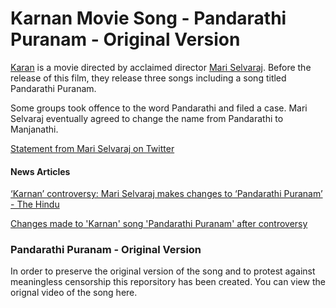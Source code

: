 # Karnan Movie Song - Pandarathi Puranam - Original Version

[Karan](https://en.wikipedia.org/wiki/Karnan_(2021_film)) is a movie directed by acclaimed director [Mari Selvaraj](https://en.wikipedia.org/wiki/Mari_Selvaraj). Before the release of this film, they release three songs including a song titled Pandarathi Puranam.

Some groups took offence to the word Pandarathi and filed a case. Mari Selvaraj eventually agreed to change the name from Pandarathi to Manjanathi.

[Statement from Mari Selvaraj on Twitter](https://twitter.com/mari_selvaraj/status/1374963251050516482)

#### News Articles

[‘Karnan’ controversy: Mari Selvaraj makes changes to ‘Pandarathi Puranam’ - The Hindu](https://www.thehindu.com/entertainment/movies/karnan-controversy-mari-selvaraj-makes-changes-to-pandarathi-puranam/article34159206.ece)

[Changes made to 'Karnan' song 'Pandarathi Puranam' after controversy](https://www.thenewsminute.com/article/changes-made-karnan-song-pandarathi-puranam-after-controversy-145910)

### Pandarathi Puranam - Original Version

In order to preserve the original version of the song and to protest against meaningless censorship this reporsitory has been created. You can view the orignal video of the song here.
